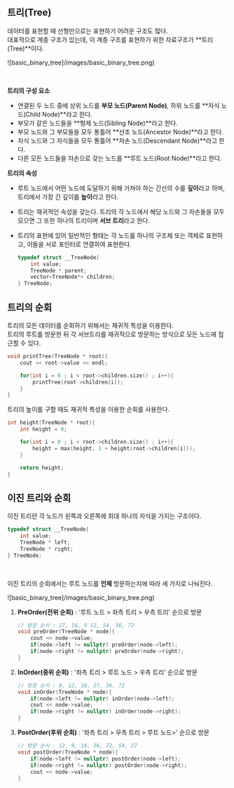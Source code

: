 ## 트리(Tree)  

데이터를 표현할 때 선형만으로는 표현하기 어려운 구조도 많다.  
대표적으로 계층 구조가 있는데, 이 계층 구조를 표현하기 위한 자료구조가 **트리(Tree)**이다.  

![basic_binary_tree]/images/basic_binary_tree.png)

<br/>

**트리의 구성 요소**  

- 연결된 두 노드 중에 상위 노드를 **부모 노드(Parent Node)**, 하위 노드를 **자식 노드(Child Node)**라고 한다.
- 부모가 같은 노드들을 **형제 노드(Sibling Node)**라고 한다.
- 부모 노드와 그 부모들을 모두 통틀어 **선조 노드(Ancestor Node)**라고 한다.
- 자식 노드와 그 자식들을 모두 통틀어 **자손 노드(Descendant Node)**라고 한다.
- 다른 모든 노드들을 자손으로 갖는 노드를 **루트 노드(Root Node)**라고 한다.


**트리의 속성**  

- 루트 노드에서 어떤 노드에 도달하기 위해 거쳐야 하는 간선의 수를 **깊이**라고 하며, 트리에서 가장 긴 깊이를 **높이**라고 한다.
- 트리는 재귀적인 속성을 갖는다. 트리의 각 노드에서 해당 노드와 그 자손들을 모두 모으면 그 또한 하나의 트리이며 **서브 트리**라고 한다.
- 트리의 표현에 있어 일반적인 형태는 각 노드를 하나의 구조체 또는 객체로 표현하고, 이들을 서로 포인터로 연결하여 표현한다.

	``` cpp
	typedef struct __TreeNode{
		int value;
		TreeNode * parent;
		vector<TreeNode*> children;
	} TreeNode;
	```

## 트리의 순회  

트리의 모든 데이터를 순회하기 위해서는 재귀적 특성을 이용한다.  
트리의 루트를 방문한 뒤 각 서브트리를 재귀적으로 방문하는 방식으로 모든 노드에 접근할 수 있다.

``` cpp
void printTree(TreeNode * root){
	cout << root->value << endl;

	for(int i = 0 ; i < root->children.size() ; i++){
		printTree(root->children[i]);
	}
}
```

트리의 높이를 구할 때도 재귀적 특성을 이용한 순회를 사용한다.

``` cpp
int height(TreeNode * root){
	int height = 0;

	for(int i = 0 ; i < root->children.size() ; i++){
		height = max(height, 1 + height(root->children[i]));
	}

	return height;
}
```

## 이진 트리와 순회  

이진 트리란 각 노드가 왼쪽과 오른쪽에 최대 하나의 자식을 가지는 구조이다.

``` cpp
typedef struct __TreeNode{
	int value;
	TreeNode * left;
	TreeNode * right;
} TreeNode;
```

<br/>

이진 트리의 순회에서는 루트 노드를 **언제** 방문하는지에 따라 세 가지로 나눠진다.

![basic_binary_tree]/images/basic_binary_tree.png)

1. **PreOrder(전위 순회)** : '루트 노드 > 좌측 트리 > 우측 트리' 순으로 방문
	
	``` cpp
	// 방문 순서 : 27, 16, 9 12, 54, 36, 72	
	void preOrder(TreeNode * node){
		cout << node->value;
		if(node->left != nullptr) preOrder(node->left);
		if(node->right != nullptr) preOrder(node->right);
	}
	```

2. **InOrder(중위 순회)** : '좌측 트리 > 루트 노드 > 우측 트리' 순으로 방문  
	
	``` cpp
	// 방문 순서 : 9, 12, 16, 27, 36, 72
	void inOrder(TreeNode * node){
		if(node->left != nullptr) inOrder(node->left);
		cout << node->value;
		if(node->right != nullptr) inOrder(node->right);
	}
	```

3. **PostOrder(후위 순회)** : '좌측 트리 > 우측 트리 > 루트 노드>' 순으로 방문  

	``` cpp
	// 방문 순서 : 12, 9, 16, 36, 72, 54, 27
	void postOrder(TreeNode * node){
		if(node->left != nullptr) postOrder(node->left);
		if(node->right != nullptr) postOrder(node->right);
		cout << node->value;
	}
	```